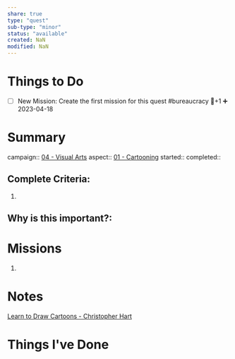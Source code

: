 ```yaml
---
share: true
type: "quest"
sub-type: "minor"
status: "available"
created: NaN 
modified: NaN
---
```

 
 
# Things to Do
- [ ] New Mission: Create the first mission for this quest #bureaucracy 🥄+1 ➕ 2023-04-18 
# Summary
campaign:: [04 - Visual Arts](./04%20-%20Visual%20Arts.md)
aspect:: [01 - Cartooning](./01%20-%20Cartooning.md)
started:: 
completed::
## Complete Criteria:
1. 

## Why is this important?:

# Missions
1.

# Notes
[Learn to Draw Cartoons - Christopher Hart](./Learn%20to%20Draw%20Cartoons%20-%20Christopher%20Hart.md)
# Things I've Done